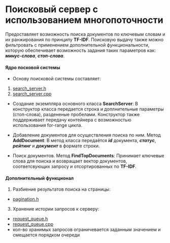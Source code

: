 # Поисковый сервер с использованием многопоточности 
Предоставляет возможность поиска документов по ключевым словам и их ранжирования по принципу **TF-IDF**. Поисковую выдачу также можно фильтровать с применением дополнительной функциональности, которую обеспечивает возможность задания таких параметров как: ***минус-слова***, ***стоп-слова***.

#### Ядро посковой системы
- Основу поисковой системы составляет:
1. [search_server.h](https://github.com/denisspawn/cpp-search-server/tree/main/search-server/search_server.h)
2. [search_server.cpp](https://github.com/denisspawn/cpp-search-server/tree/main/search-server/search_server.cpp)  

- Создание экземпляра основного класса **SearchServer**:
    В конструктор класса передается строка и доплнительные параметры (стоп-слова), раздененые пробелами. Конструктор также поддерживает передачу контейнера с возможностью использования for-range цикла.
  
- Добавление документов для осуществления поиска по ним. Метод **AddDocument**:
    В метод класса передаётся ***id*** документа, ***статус***, ***рейтинг*** и ***документ*** в формате строки.

- Поиск документов. Метод **FindTopDocuments**:
    Принимает ключевые слова для поиска и возвращает вектор документов, соответсвующих запросу и отсортированных по **TF-IDF**.

#### Дополнительный функционал
1. Разбиение результатов поиска на страницы: 
- [pagination.h](https://github.com/denisspawn/cpp-search-server/blob/main/search-server/paginator.h)
3. Хранение истории запросов к серверу:
- [request_queue.h](https://github.com/denisspawn/cpp-search-server/blob/main/search-server/request_queue.h)
- [request_queue.cpp](https://github.com/denisspawn/cpp-search-server/blob/main/search-server/request_queue.cpp)
- кол-во хранимых запросов ограничевается заданным значением и смещается порядком очереди
